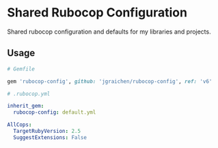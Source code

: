 # Shared Rubocop Configuration

Shared rubocop configuration and defaults for my libraries and projects.

## Usage

```ruby
# Gemfile

gem 'rubocop-config', github: 'jgraichen/rubocop-config', ref: 'v6'
```

```yaml
# .rubocop.yml

inherit_gem:
  rubocop-config: default.yml

AllCops:
  TargetRubyVersion: 2.5
  SuggestExtensions: False
```
